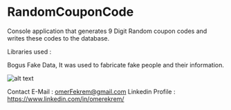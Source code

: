 # RandomCouponCode

Console application that generates 9 Digit Random coupon codes and writes these codes to the database.

Libraries used :

  Bogus Fake Data, It was used to fabricate fake people and their information.


![alt text](https://i.hizliresim.com/m5t7i9u.png)


Contact E-Mail : omerFekrem@gmail.com
Linkedin Profile : https://www.linkedin.com/in/omerekrem/
